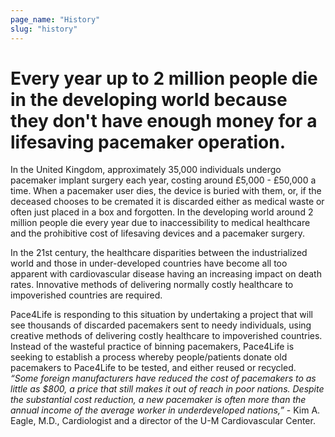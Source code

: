 ```yaml
---
page_name: "History"
slug: "history"
---
```


# Every year up to 2 million people die in the developing world because they don't have enough money for a lifesaving pacemaker operation.

In the United Kingdom, approximately 35,000 individuals undergo pacemaker implant surgery each year, costing around £5,000 - £50,000 a time. When a pacemaker user dies, the device is buried with them, or, if the deceased chooses to be cremated it is discarded either as medical waste or often just placed in a box and forgotten.  In the developing world around 2 million people die every year due to inaccessibility to medical healthcare and the prohibitive cost of lifesaving devices and a pacemaker surgery.

In the 21st century, the healthcare disparities between the industrialized world and those in under-developed countries have become all too apparent with cardiovascular disease having an increasing impact on death rates. Innovative methods of delivering normally costly healthcare to impoverished countries are required.

Pace4Life is responding to this situation by undertaking a project that will see thousands of discarded pacemakers sent to needy individuals, using creative methods of delivering costly healthcare to impoverished countries. Instead of the wasteful practice of binning pacemakers, Pace4Life is seeking to establish a process whereby people/patients donate old pacemakers to Pace4Life to be tested, and either reused or recycled.
​
_“Some foreign manufacturers have reduced the cost of pacemakers to as little as $800, a price that still makes it out of reach in poor nations. Despite the substantial cost reduction, a new pacemaker is often more than the annual income of the average worker in underdeveloped nations,”_ - Kim A. Eagle, M.D., Cardiologist and a director of the U-M Cardiovascular Center.